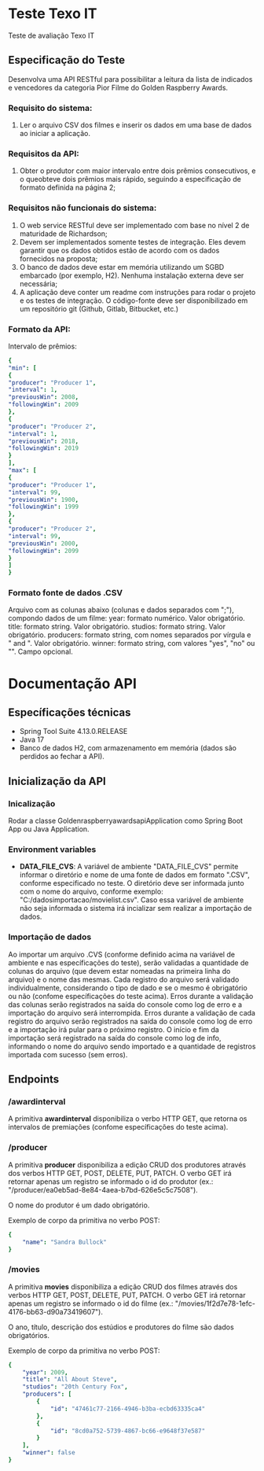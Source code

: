 # Teste Texo IT

Teste de avaliação Texo IT

## Especificação do Teste

Desenvolva uma API RESTful para possibilitar a leitura da lista de indicados e vencedores da categoria Pior Filme do Golden Raspberry Awards.

### Requisito do sistema:

1. Ler o arquivo CSV dos filmes e inserir os dados em uma base de dados ao iniciar a aplicação.

### Requisitos da API:

1. Obter o produtor com maior intervalo entre dois prêmios consecutivos, e o queobteve dois prêmios mais rápido, seguindo a especificação de formato definida na página 2;

### Requisitos não funcionais do sistema:
1. O web service RESTful deve ser implementado com base no nível 2 de maturidade de Richardson;
2. Devem ser implementados somente testes de integração. Eles devem garantir que os dados obtidos estão de acordo com os dados fornecidos na proposta;
3. O banco de dados deve estar em memória utilizando um SGBD embarcado (por exemplo, H2). Nenhuma instalação externa deve ser necessária;
4. A aplicação deve conter um readme com instruções para rodar o projeto e os testes de integração. O código-fonte deve ser disponibilizado em um repositório git (Github, Gitlab, Bitbucket, etc.)

### Formato da API:

Intervalo de prêmios: 
```yaml
{
"min": [
{
"producer": "Producer 1",
"interval": 1,
"previousWin": 2008,
"followingWin": 2009
},
{
"producer": "Producer 2",
"interval": 1,
"previousWin": 2018,
"followingWin": 2019
}
],
"max": [
{
"producer": "Producer 1",
"interval": 99,
"previousWin": 1900,
"followingWin": 1999
},
{
"producer": "Producer 2",
"interval": 99,
"previousWin": 2000,
"followingWin": 2099
}
]
}
```

### Formato fonte de dados .CSV

Arquivo com as colunas abaixo (colunas e dados separados com ";"), compondo dados de um filme:
year: formato numérico. Valor obrigatório.
title: formato string. Valor obrigatório.
studios: formato string. Valor obrigatório.
producers: formato string, com nomes separados por vírgula e " and ". Valor obrigatório.
winner: formato string, com valores "yes", "no" ou "". Campo opcional.

# Documentação API
 
## Específicações técnicas


* Spring Tool Suite 4.13.0.RELEASE 
* Java 17
* Banco de dados H2, com armazenamento em memória (dados são perdidos ao fechar a API).

## Inicialização da API

### Inicalização

Rodar a classe GoldenraspberryawardsapiApplication como Spring Boot App ou Java Application.

### Environment variables

* **DATA_FILE_CVS**: A variável de ambiente "DATA_FILE_CVS" permite informar o diretório e nome de uma fonte de dados em formato ".CSV", conforme especificado no teste. O diretório deve ser informada junto com o nome do arquivo, conforme exemplo: "C:/dadosimportacao/movielist.csv". Caso essa variável de ambiente não seja informada o sistema irá incializar sem realizar a importação de dados.

### Importação de dados

Ao importar um arquivo .CVS (conforme definido  acima na variável de ambiente e nas específicações do teste), serão validadas a quantidade de colunas do arquivo (que devem estar nomeadas na primeira linha do arquivo) e o nome das mesmas. Cada registro do arquivo será validado individualmente, considerando o tipo de dado e se o mesmo é obrigatório ou não (confome específicações do teste acima).
Erros durante a validação das colunas serão registrados na saída do console como log de erro e a importação do arquivo será interrompida.
Erros durante a validação de cada registro do arquivo serão registrados na saída do console como log de erro e a importação irá pular para o próximo registro.
O início e fim da importação será registrado na saída do console como log de info, informando o nome do arquivo sendo importado e a quantidade de registros importada com sucesso (sem erros).

## Endpoints

### /awardinterval

A primitiva **awardinterval** disponibiliza o verbo HTTP GET, que retorna os intervalos de premiações (confome específicações do teste acima).

### /producer

A primitiva **producer** disponibiliza a edição CRUD dos produtores através dos verbos HTTP GET, POST, DELETE, PUT, PATCH. O verbo GET irá retornar apenas um registro se informado o id do produtor (ex.: "/producer/ea0eb5ad-8e84-4aea-b7bd-626e5c5c7508").

O nome do produtor é um dado obrigatório.

Exemplo de corpo da primitiva no verbo POST:
```yaml
{
    "name": "Sandra Bullock"
}
```

### /movies

A primitiva **movies** disponibiliza a edição CRUD dos filmes através dos verbos HTTP GET, POST, DELETE, PUT, PATCH. O verbo GET irá retornar apenas um registro se informado o id do filme (ex.: "/movies/1f2d7e78-1efc-4176-bb63-d90a73419607").

O ano, título, descrição dos estúdios e produtores do filme são dados obrigatórios.


Exemplo de corpo da primitiva no verbo POST:
```yaml
{
    "year": 2009,
    "title": "All About Steve",
    "studios": "20th Century Fox",
    "producers": [
        {
            "id": "47461c77-2166-4946-b3ba-ecbd63335ca4"
        },
        {
            "id": "8cd0a752-5739-4867-bc66-e9648f37e587"
        }
    ],
    "winner": false
}
```
